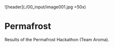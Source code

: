 ![header](./00_input/image001.jpg =50x)

# Permafrost
Results of the Permafrost Hackathon (Team Aroma).
